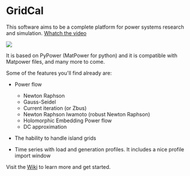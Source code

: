 # GridCal

This software aims to be a complete platform for power systems research and simulation. [Whatch the video](https://youtu.be/O6lv-d8z39k)

![](https://github.com/SanPen/GridCal/blob/master/GridCal.png)

It is based on PyPower (MatPower for python) and it is compatible with Matpower files, and many more to come.

Some of the features you'll find already are:

- Power flow
  - Newton Raphson
  - Gauss-Seidel
  - Current iteration (or Zbus)
  - Newton Raphson Iwamoto (robust Newton Raphson)
  - Holomorphic Embedding Power flow
  - DC approximation
  
- The hability to handle island grids

- Time series with load and generation profiles. It includes a nice profile import window

Visit the [Wiki](https://github.com/SanPen/GridCal/wiki) to learn more and get started.
